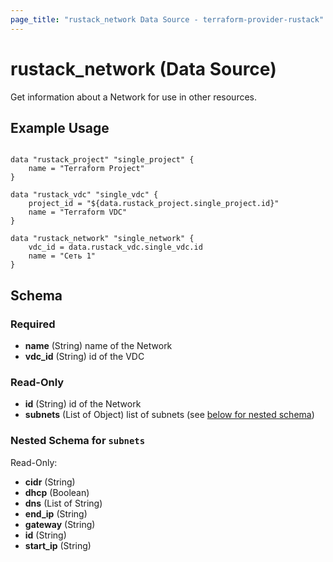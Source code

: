 ```yaml
---
page_title: "rustack_network Data Source - terraform-provider-rustack"
---
```

# rustack_network (Data Source)

Get information about a Network for use in other resources. 

## Example Usage

```hcl

data "rustack_project" "single_project" {
    name = "Terraform Project"
}

data "rustack_vdc" "single_vdc" {
    project_id = "${data.rustack_project.single_project.id}"
    name = "Terraform VDC"
}

data "rustack_network" "single_network" {
    vdc_id = data.rustack_vdc.single_vdc.id
    name = "Сеть 1"
}

```
## Schema

### Required

- **name** (String) name of the Network
- **vdc_id** (String) id of the VDC

### Read-Only

- **id** (String) id of the Network
- **subnets** (List of Object) list of subnets (see [below for nested schema](#nestedatt--subnets))

<a id="nestedatt--subnets"></a>
### Nested Schema for `subnets`

Read-Only:

- **cidr** (String)
- **dhcp** (Boolean)
- **dns** (List of String)
- **end_ip** (String)
- **gateway** (String)
- **id** (String)
- **start_ip** (String)
